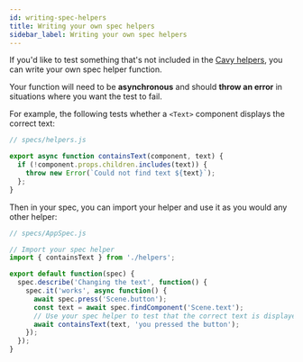 ```yaml
---
id: writing-spec-helpers
title: Writing your own spec helpers
sidebar_label: Writing your own spec helpers
---
```


If you'd like to test something that's not included in the [Cavy helpers](../api/helpers),
you can write your own spec helper function.

Your function will need to be **asynchronous** and should **throw an error** in
situations where you want the test to fail.


For example, the following tests whether a `<Text>` component displays the
correct text:

```js
// specs/helpers.js

export async function containsText(component, text) {
  if (!component.props.children.includes(text)) {
    throw new Error(`Could not find text ${text}`);
  };
}
```

Then in your spec, you can import your helper and use it as you would any
other helper:


```js
// specs/AppSpec.js

// Import your spec helper
import { containsText } from './helpers';

export default function(spec) {
  spec.describe('Changing the text', function() {
    spec.it('works', async function() {
      await spec.press('Scene.button');
      const text = await spec.findComponent('Scene.text');
      // Use your spec helper to test that the correct text is displayed
      await containsText(text, 'you pressed the button');
    });
  });
}
```
